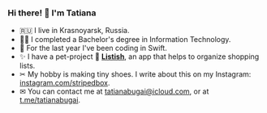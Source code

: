 ### Hi there! 👋 I'm Tatiana 

- 🇷🇺 I live in Krasnoyarsk, Russia. 
- 👩‍🎓 I completed a Bachelor's degree in Information Technology. 
- 📱 For the last year I've been coding in Swift. 
- ✨ I have a pet-project 🛒 **[Listish](https://github.com/tatianabugai/Listish)**, an app that helps to organize shopping lists.
- ✂ My hobby is making tiny shoes. I write about this on my Instagram: [instagram.com/stripedbox](instagram.com/stripedbox).
- ✉ You can contact me at tatianabugai@icloud.com, or at [t.me/tatianabugai](t.me/tatianabugai).
